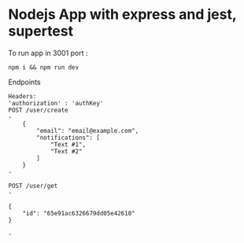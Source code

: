 # Nodejs App with express and jest, supertest
To run app in 3001 port :
```shell
npm i && npm run dev
```

Endpoints

```shell
Headers: 
'authorization' : 'authKey'
POST /user/create 
-
    {
        "email": "email@example.com",
        "notifications": [
            "Text #1",
            "Text #2"
        ]
    }
-

POST /user/get
-

{
    "id": "65e91ac6326679dd05e42610"
}

-
```
